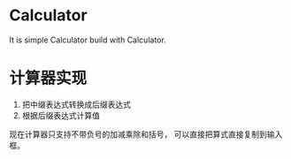 Calculator
==========

It is simple Calculator build with Calculator.


# 计算器实现
1. 把中缀表达式转换成后缀表达式
2. 根据后缀表达式计算值



现在计算器只支持不带负号的加减乘除和括号， 可以直接把算式直接复制到输入框。

